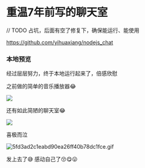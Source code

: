 # 重温7年前写的聊天室

// TODO  占坑，后面有空了修复下，确保能运行、能使用

https://github.com/yihuaxiang/nodejs_chat

### 本地预览

经过层层努力，终于本地运行起来了，倍感欣慰

之前做的简单的音乐播放器😂

![](https://fudongdong-statics.oss-cn-beijing.aliyuncs.com/images/20220206/ced6e3cb4b44482aae45087e92161811.png?x-oss-process=image/resize,w_800/quality,q_80)

还有如此简陋的聊天室😂

![](https://fudongdong-statics.oss-cn-beijing.aliyuncs.com/images/20220206/b10f53ed62e54c0ebff4b4ac592c4e08.png?x-oss-process=image/resize,w_800/quality,q_80)

喜极而泣

![5fd3ad2c1eabd90ea26ff40b78dc1fce.gif](https://fudongdong-statics.oss-cn-beijing.aliyuncs.com/images/20220206/c4f42f78a1ac4845b4e0666e2a2d6546.gif)

发上去了😅 感动自己了😚😋😛
